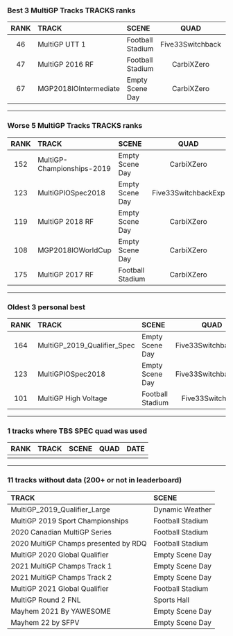 ### Best 3 MultiGP Tracks TRACKS ranks
|RANK|TRACK|SCENE|QUAD|DATE|
|:---:|:---|:---|:---:|:---:|
|46|MultiGP UTT 1|Football Stadium|Five33Switchback|2022/02/16|
|47|MultiGP 2016 RF|Football Stadium|CarbiXZero|2022/03/04|
|67|MGP2018IOIntermediate|Empty Scene Day|CarbiXZero|2022/03/03|
---
### Worse 5 MultiGP Tracks TRACKS ranks
|RANK|TRACK|SCENE|QUAD|DATE|
|:---:|:---|:---|:---:|:---:|
|152|MultiGP-Championships-2019|Empty Scene Day|CarbiXZero|2022/03/04|
|123|MultiGPIOSpec2018|Empty Scene Day|Five33SwitchbackExp|2021/10/20|
|119|MultiGP 2018 RF|Empty Scene Day|CarbiXZero|2022/03/04|
|108|MGP2018IOWorldCup|Empty Scene Day|CarbiXZero|2022/03/03|
|175|MultiGP 2017 RF|Football Stadium|CarbiXZero|2022/03/04|
---
### Oldest 3 personal best
|RANK|TRACK|SCENE|QUAD|DATE|
|:---:|:---|:---|:---:|:---:|
|164|MultiGP_2019_Qualifier_Spec|Empty Scene Day|Five33SwitchbackExp|2021/10/20|
|123|MultiGPIOSpec2018|Empty Scene Day|Five33SwitchbackExp|2021/10/20|
|101|MultiGP High Voltage|Football Stadium|Five33Switchback|2021/11/20|
---
### 1 tracks where TBS SPEC quad was used
|RANK|TRACK|SCENE|QUAD|DATE|
|:---:|:---|:---|:---:|:---:|
||||||
---
### 11 tracks without data (200+ or not in leaderboard)
|TRACK|SCENE|
|:---|:---|
|MultiGP_2019_Qualifier_Large|Dynamic Weather|
|MultiGP 2019 Sport Championships|Football Stadium|
|2020 Canadian MultiGP Series|Football Stadium|
|2020 MultiGP Champs presented by RDQ|Football Stadium|
|MultiGP 2020 Global Qualifier|Empty Scene Day|
|2021 MultiGP Champs Track 1|Empty Scene Day|
|2021 MultiGP Champs Track 2|Empty Scene Day|
|MultiGP 2021 Global Qualifier|Football Stadium|
|MultiGP Round 2 FNL|Sports Hall|
|Mayhem 2021 By YAWESOME|Empty Scene Day|
|Mayhem 22 by SFPV|Empty Scene Day|

